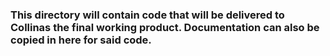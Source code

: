 ### This directory will contain code that will be delivered to Collinas the final working product. Documentation can also be copied in here for said code.
